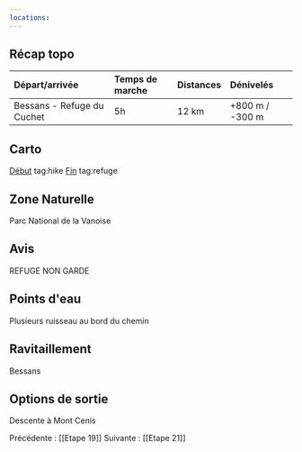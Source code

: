 ```yaml
---
locations: 
---
```

## Récap topo

| Départ/arrivée             | Temps de marche | Distances | Dénivelés       |
| :------------------------- | :-------------- | :-------- | :-------------- |
| Bessans - Refuge du Cuchet | 5h              | 12 km     | +800 m / -300 m |
## Carto  
[Début](geo:45.319701,6.992933) tag:hike
[Fin](geo:45.300968,6.879891) tag:refuge 
## Zone Naturelle
Parc National de la Vanoise
## Avis
REFUGE NON GARDE
## Points d'eau
Plusieurs ruisseau au bord du chemin
## Ravitaillement
Bessans
## Options de sortie
Descente à Mont Cenis

Précédente : [[Etape 19]]
Suivante : [[Etape 21]]